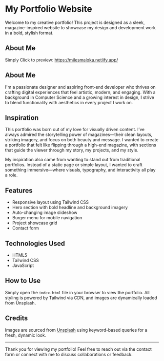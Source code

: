 # My Portfolio Website

Welcome to my creative portfolio! This project is designed as a sleek, magazine-inspired website to showcase my design and development work in a bold, stylish format.
## About Me

Simply Click to preview: https://milesmaloka.netlify.app/ 

## About Me

I'm a passionate designer and aspiring front-end developer who thrives on crafting digital experiences that feel artistic, modern, and engaging. With a background in Computer Science and a growing interest in design, I strive to blend functionality with aesthetics in every project I work on.

## Inspiration

This portfolio was born out of my love for visually driven content. I’ve always admired the storytelling power of magazines—their clean layouts, striking imagery, and focus on both beauty and message. I wanted to create a portfolio that felt like flipping through a high-end magazine, with sections that guide the viewer through my story, my projects, and my style.

My inspiration also came from wanting to stand out from traditional portfolios. Instead of a static page or simple layout, I wanted to craft something immersive—where visuals, typography, and interactivity all play a role.

## Features
- Responsive layout using Tailwind CSS
- Hero section with bold headline and background imagery
- Auto-changing image slideshow
- Burger menu for mobile navigation
- Project showcase grid
- Contact form

## Technologies Used
- HTML5
- Tailwind CSS
- JavaScript

## How to Use
Simply open the `index.html` file in your browser to view the portfolio. All styling is powered by Tailwind via CDN, and images are dynamically loaded from Unsplash.

## Credits
Images are sourced from [Unsplash](https://unsplash.com) using keyword-based queries for a fresh, dynamic look.

---
Thank you for viewing my portfolio! Feel free to reach out via the contact form or connect with me to discuss collaborations or feedback.


